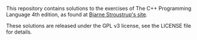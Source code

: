 This repository contains solutions to the exercises of The C++ Programming Language 4th edition, as found at [Bjarne Stroustrup's site](http://www.stroustrup.com/4thExercises.pdf).

These solutions are released under the GPL v3 license, see the LICENSE file 
for details.
